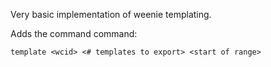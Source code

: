 ﻿Very basic implementation of weenie templating.

Adds the command command:

`template <wcid> <# templates to export> <start of range>`